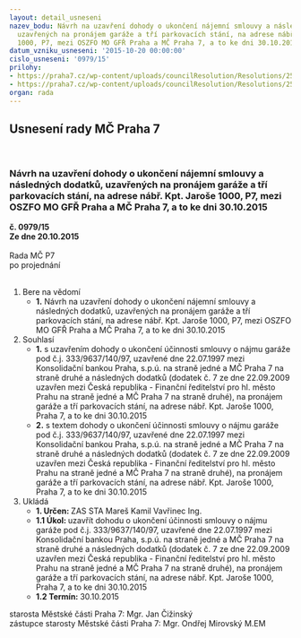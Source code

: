 ```yaml
---
layout: detail_usneseni
nazev_bodu: Návrh na uzavření dohody o ukončení nájemní smlouvy a následných dodatků,
  uzavřených na pronájem garáže a tří parkovacích stání, na adrese nábř. Kpt. Jaroše
  1000, P7, mezi OSZFO MO GFŘ Praha a MČ Praha 7, a to ke dni 30.10.2015
datum_vzniku_usneseni: '2015-10-20 00:00:00'
cislo_usneseni: '0979/15'
prilohy:
- https://praha7.cz/wp-content/uploads/councilResolution/Resolutions/25870/67-15-priloha_01_gfrgaraz.doc
- https://praha7.cz/wp-content/uploads/councilResolution/Resolutions/25870/67-15-priloha_02_gfrgaraz.doc
organ: rada
---
```

<div id="ucUsn_pList" class="usn">
	<span><h2>Usnesení rady MČ Praha 7 </h2>
<br></span><div class="standBody">
<span><h3>Návrh na uzavření dohody o ukončení nájemní smlouvy a následných dodatků, uzavřených na pronájem garáže a tří parkovacích stání, na adrese nábř. Kpt. Jaroše 1000, P7, mezi OSZFO MO GFŘ Praha a MČ Praha 7, a to ke dni 30.10.2015</h3></span><div class="center">
		<strong>č. 0979/15</strong><br>
	</div>
<div class="center">
		<strong>Ze dne 20.10.2015</strong><br><br>
	</div>Rada MČ P7<br> po projednání<br><br><ol>
<li>Bere na vědomí<ul><li>
<strong>1.</strong> Návrh na uzavření dohody o ukončení nájemní smlouvy a následných dodatků, uzavřených na pronájem garáže a tří parkovacích stání, na adrese nábř. Kpt. Jaroše 1000, P7, mezi OSZFO MO GFŘ Praha a MČ Praha 7, a to ke dni 30.10.2015</li></ul>
</li>
<li>Souhlasí<ul>
<li>
<strong>1.</strong> s uzavřením dohody o ukončení účinnosti smlouvy o nájmu garáže pod č.j. 333/9637/140/97, uzavřené dne 22.07.1997 mezi Konsolidační bankou Praha, s.p.ú. na straně jedné a MČ Praha 7 na straně druhé a následných dodatků (dodatek č. 7 ze dne 22.09.2009 uzavřen mezi Česká republika - Finanční ředitelství pro hl. město Prahu na straně jedné a MČ Praha 7 na straně druhé), na pronájem garáže a tří parkovacích stání, na adrese nábř. Kpt. Jaroše 1000, Praha 7, a to ke dni 30.10.2015</li>
<li>
<strong>2.</strong> s textem dohody o ukončení účinnosti smlouvy o nájmu garáže pod č.j. 333/9637/140/97, uzavřené dne 22.07.1997 mezi Konsolidační bankou Praha, s.p.ú. na straně jedné a MČ Praha 7 na straně druhé a následných dodatků (dodatek č. 7 ze dne 22.09.2009 uzavřen mezi Česká republika - Finanční ředitelství pro hl. město Prahu na straně jedné a MČ Praha 7 na straně druhé), na pronájem garáže a tří parkovacích stání, na adrese nábř. Kpt. Jaroše 1000, Praha 7, a to ke dni 30.10.2015</li>
</ul>
</li>
<li>Ukládá<ul>
<li>
<strong>1. Určen: </strong>ZAS STA Mareš Kamil Vavřinec Ing.</li>
<li>
<strong>1.1 Úkol: </strong>uzavřít dohodu o ukončení účinnosti smlouvy o nájmu garáže pod č.j. 333/9637/140/97, uzavřené dne 22.07.1997 mezi Konsolidační bankou Praha, s.p.ú. na straně jedné a MČ Praha 7 na straně druhé a následných dodatků (dodatek č. 7 ze dne 22.09.2009 uzavřen mezi Česká republika - Finanční ředitelství pro hl. město Prahu na straně jedné a MČ Praha 7 na straně druhé), na pronájem garáže a tří parkovacích stání, na adrese nábř. Kpt. Jaroše 1000, Praha 7, a to ke dni 30.10.2015</li>
<li>
<strong>1.2 Termín: </strong>30.10.2015</li>
</ul>
</li>
</ol>starosta Městské části Praha 7: Mgr. Jan Čižinský<br>zástupce starosty Městské části Praha 7: Mgr. Ondřej Mirovský M.EM 
</div>
</div>